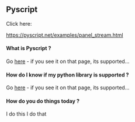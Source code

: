 ## Pyscript


Click here: 

https://pyscript.net/examples/panel_stream.html



#### What is Pyscript ? 

Go [here](https://www.anaconda.com/blog/pyscript-python-in-the-browser) - if you see it on that page, its supported...





#### How do I know if my python library is supported ? 

Go [here](https://github.com/pyodide/pyodide/tree/main/packages) - if you see it on that page, its supported...




#### How do you do things today ? 

I do this
I do that




<br>
<br>
<br>
<br>
<br>
<br>
<br>
<br>
<br>
<br>
<br>
<br>
<br>
<br>
<br>
<br>
<br>
<br>
<br>
<br>
<br>
<br>